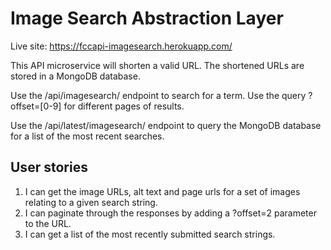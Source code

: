 # Image Search Abstraction Layer

Live site: https://fccapi-imagesearch.herokuapp.com/

This API microservice will shorten a valid URL. The shortened URLs are stored in a MongoDB database. 

Use the /api/imagesearch/ endpoint to search for a term. Use the query ?offset=[0-9] for different pages of results.

Use the /api/latest/imagesearch/ endpoint to query the MongoDB database for a list of the most recent searches.

## User stories
1. I can get the image URLs, alt text and page urls for a set of images relating to a given search string.
2. I can paginate through the responses by adding a ?offset=2 parameter to the URL.
3. I can get a list of the most recently submitted search strings.